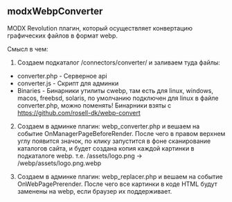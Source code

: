 ## modxWebpConverter

MODX Revolution плагин, который осуществляет конвертацию графических файлов в формат webp.

Смысл в чем:

1. Создаем подкаталог /connectors/converter/ и заливаем туда файлы:
* converter.php - Серверное api
* converter.js - Скрипт для админки
* Binaries - Бинарники утилиты cwebp, там есть для linux, windows, macos, freebsd, solaris, по умолчанию подключен для linux в файле converter.php, можно поменять!
Бинарники взяты с https://github.com/rosell-dk/webp-convert

2. Создаем в админке плагин: webp_converter.php и вешаем на событие OnManagerPageBeforeRender. После чего в правом верхнем углу появится значок, по клику запустится в фоне сканирование каталогов сайта, и будет создана копия каждой картинки в подкаталоге webp. 
т.е. /assets/logo.png -> /webp/assets/logo.png.webp

3. Создаем в админке плагин: webp_replacer.php и вешаем на событие OnWebPagePrerender. После чего все картинки в коде HTML будут заменены на webp, если браузер их поддерживает.
